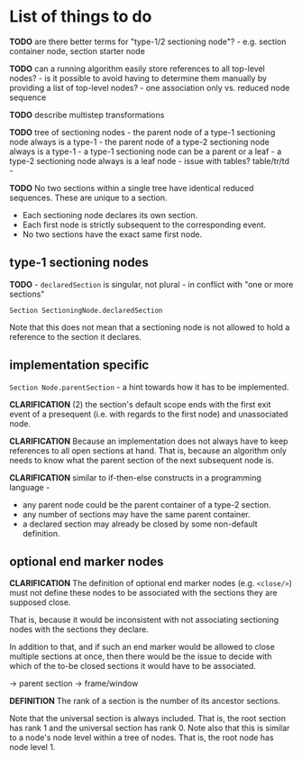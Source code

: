
<!-- ======================================================================= -->
# List of things to do

**TODO**
are there better terms for "type-1/2 sectioning node"? -
e.g. section container node, section starter node

**TODO**
can a running algorithm easily store references to all top-level nodes? -
is it possible to avoid having to determine them manually by providing
a list of top-level nodes? -
one association only vs. reduced node sequence

**TODO**
describe multistep transformations

**TODO**
tree of sectioning nodes -
the parent node of a type-1 sectioning node always is a type-1 -
the parent node of a type-2 sectioning node always is a type-1 -
a type-1 sectioning node can be a parent or a leaf -
a type-2 sectioning node always is a leaf node -
issue with tables? table/tr/td -

**TODO**
No two sections within a single tree have identical reduced sequences.
These are unique to a section.

* Each sectioning node declares its own section.
* Each first node is strictly subsequent to the corresponding event.
* No two sections have the exact same first node.

<!-- ======================================================================= -->
## type-1 sectioning nodes

**TODO** -
`declaredSection` is singular, not plural -
in conflict with "one or more sections"

```
Section SectioningNode.declaredSection
```

Note that this does not mean that a sectioning node is not allowed to hold
a reference to the section it declares.

<!-- ======================================================================= -->
## implementation specific

`Section Node.parentSection` -
a hint towards how it has to be implemented.

**CLARIFICATION**
(2) the section's default scope ends with the first exit event of a
presequent (i.e. with regards to the first node) and unassociated node.

**CLARIFICATION**
Because an implementation does not always have to keep references to
all open sections at hand. That is, because an algorithm only needs to
know what the parent section of the next subsequent node is. 

**CLARIFICATION**
similar to if-then-else constructs in a programming language -

* any parent node could be the parent container of a type-2 section.
* any number of sections may have the same parent container.
* a declared section may already be closed by some non-default definition.

<!-- ======================================================================= -->
## optional end marker nodes

**CLARIFICATION**
The definition of optional end marker nodes (e.g. `<close/>`) must not define
these nodes to be associated with the sections they are supposed close.

That is, because it would be inconsistent with not associating sectioning
nodes with the sections they declare.

In addition to that, and if such an end marker would be allowed to close
multiple sections at once, then there would be the issue to decide with
which of the to-be closed sections it would have to be associated.

-> parent section -> frame/window

<!-- ======================================================================= -->

**DEFINITION**
The rank of a section is the number of its ancestor sections.

Note that the universal section is always included. That is, the root section
has rank 1 and the universal section has rank 0. Note also that this is similar
to a node's node level within a tree of nodes. That is, the root node has node
level 1.
